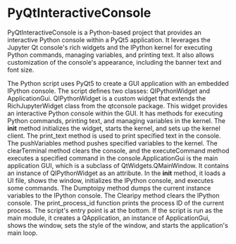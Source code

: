 
# PyQtInteractiveConsole
PyQtInteractiveConsole is a Python-based project that provides an interactive Python console within a PyQt5 application. It leverages the Jupyter Qt console's rich widgets and the IPython kernel for executing Python commands, managing variables, and printing text. It also allows customization of the console's appearance, including the banner text and font size.

The Python script uses PyQt5 to create a GUI application with an embedded IPython console. The script defines two classes: QIPythonWidget and ApplicationGui. QIPythonWidget is a custom widget that extends the RichJupyterWidget class from the qtconsole package. This widget provides an interactive Python console within the GUI. It has methods for executing Python commands, printing text, and managing variables in the kernel. The __init__ method initializes the widget, starts the kernel, and sets up the kernel client. The print_text method is used to print specified text in the console. The pushVariables method pushes specified variables to the kernel. The clearTerminal method clears the console, and the executeCommand method executes a specified command in the console.ApplicationGui is the main application GUI, which is a subclass of QtWidgets.QMainWindow. It contains an instance of QIPythonWidget as an attribute. In the __init__ method, it loads a UI file, shows the window, initializes the IPython console, and executes some commands. The Dumptoipy method dumps the current instance variables to the IPython console. The Clearipy method clears the IPython console. The print_process_id function prints the process ID of the current process. The script's entry point is at the bottom. If the script is run as the main module, it creates a QApplication, an instance of ApplicationGui, shows the window, sets the style of the window, and starts the application's main loop.
